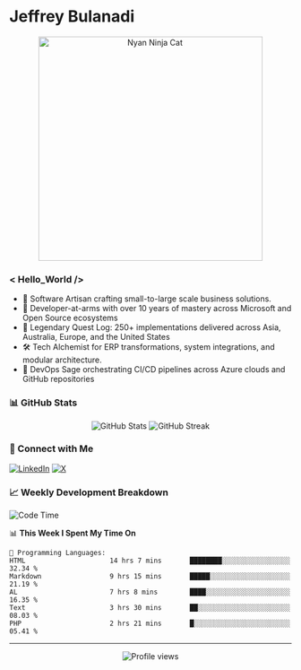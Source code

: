 # Jeffrey Bulanadi

<div align="center">
  <img src="https://www.nyan.cat/cats/nyaninja.gif" alt="Nyan Ninja Cat" width="400"/>
</div>

### < Hello_World />

- 🎨 Software Artisan crafting small-to-large scale business solutions.
- 💼 Developer-at-arms with over 10 years of mastery across Microsoft and Open Source ecosystems
- 🏢 Legendary Quest Log: 250+ implementations delivered across Asia, Australia, Europe, and the United States
- 🛠️ Tech Alchemist for ERP transformations, system integrations, and modular architecture.
- 🔄 DevOps Sage orchestrating CI/CD pipelines across Azure clouds and GitHub repositories

### 📊 GitHub Stats

<div align="center">
  <img src="https://github-readme-stats.vercel.app/api?username=jeffreybulanadi&show_icons=true&theme=tokyonight" alt="GitHub Stats" />
  <img src="https://github-readme-streak-stats.herokuapp.com/?user=jeffreybulanadi&theme=tokyonight" alt="GitHub Streak" />
</div>

### 🤝 Connect with Me

[![LinkedIn](https://img.shields.io/badge/LinkedIn-Connect-blue?style=for-the-badge&logo=linkedin)](https://linkedin.com/in/jeffreybulanadi)
[![X](https://img.shields.io/badge/Twitter-Follow-blue?style=for-the-badge&logo=twitter)](https://x.com/JeffreyBulanadi)

### 📈 Weekly Development Breakdown

<!--START_SECTION:waka-->
![Code Time](http://img.shields.io/badge/Code%20Time-307%20hrs%2019%20mins-blue)

📊 **This Week I Spent My Time On** 

```text
💬 Programming Languages: 
HTML                     14 hrs 7 mins       ████████░░░░░░░░░░░░░░░░░   32.34 % 
Markdown                 9 hrs 15 mins       █████░░░░░░░░░░░░░░░░░░░░   21.19 % 
AL                       7 hrs 8 mins        ████░░░░░░░░░░░░░░░░░░░░░   16.35 % 
Text                     3 hrs 30 mins       ██░░░░░░░░░░░░░░░░░░░░░░░   08.03 % 
PHP                      2 hrs 21 mins       █░░░░░░░░░░░░░░░░░░░░░░░░   05.41 % 
```


<!--END_SECTION:waka-->

---

<div align="center">
  <img src="https://komarev.com/ghpvc/?username=jeffreybulanadi&color=blue&style=flat-square" alt="Profile views" />
</div>
